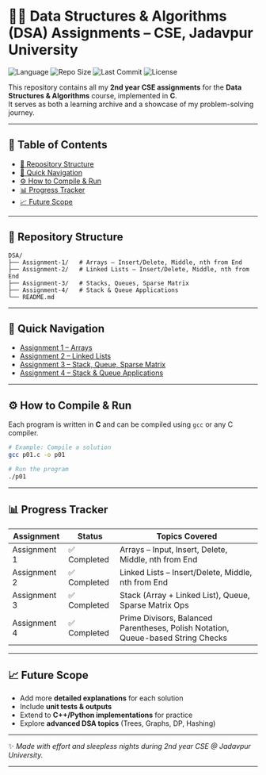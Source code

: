 # 🧑‍💻 Data Structures & Algorithms (DSA) Assignments – CSE, Jadavpur University

![Language](https://img.shields.io/badge/language-C-blue.svg)
![Repo Size](https://img.shields.io/github/repo-size/AgentPhoenix7/DSA?color=purple)
![Last Commit](https://img.shields.io/github/last-commit/AgentPhoenix7/DSA?color=orange)
![License](https://img.shields.io/badge/license-MIT-green)

This repository contains all my **2nd year CSE assignments** for the **Data Structures & Algorithms** course, implemented in **C**.  
It serves as both a learning archive and a showcase of my problem-solving journey.

---

## 📑 Table of Contents

- [📂 Repository Structure](#-repository-structure)  
- [🚀 Quick Navigation](#-quick-navigation)  
- [⚙️ How to Compile & Run](#️-how-to-compile--run)  
- [📊 Progress Tracker](#-progress-tracker)  
- [📈 Future Scope](#-future-scope)  

---

## 📂 Repository Structure

```
DSA/
├── Assignment-1/   # Arrays – Insert/Delete, Middle, nth from End
├── Assignment-2/   # Linked Lists – Insert/Delete, Middle, nth from End
├── Assignment-3/   # Stacks, Queues, Sparse Matrix
├── Assignment-4/   # Stack & Queue Applications
└── README.md
```

---

## 🚀 Quick Navigation

- [Assignment 1 – Arrays](./Assignment-1/README.md)  
- [Assignment 2 – Linked Lists](./Assignment-2/README.md)  
- [Assignment 3 – Stack, Queue, Sparse Matrix](./Assignment-3/README.md)  
- [Assignment 4 – Stack & Queue Applications](./Assignment-4/README.md)  

---

## ⚙️ How to Compile & Run

Each program is written in **C** and can be compiled using `gcc` or any C compiler.

```bash
# Example: Compile a solution
gcc p01.c -o p01

# Run the program
./p01
```

---

## 📊 Progress Tracker

| Assignment   | Status      | Topics Covered                                                                   |
| ------------ | ----------- | -------------------------------------------------------------------------------- |
| Assignment 1 | ✅ Completed | Arrays – Input, Insert, Delete, Middle, nth from End                             |
| Assignment 2 | ✅ Completed | Linked Lists – Insert/Delete, Middle, nth from End                               |
| Assignment 3 | ✅ Completed | Stack (Array + Linked List), Queue, Sparse Matrix Ops                            |
| Assignment 4 | ✅ Completed | Prime Divisors, Balanced Parentheses, Polish Notation, Queue-based String Checks |

---

## 📈 Future Scope

* Add more **detailed explanations** for each solution
* Include **unit tests & outputs**
* Extend to **C++/Python implementations** for practice
* Explore **advanced DSA topics** (Trees, Graphs, DP, Hashing)

---

✨ *Made with effort and sleepless nights during 2nd year CSE @ Jadavpur University.*

---

